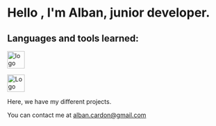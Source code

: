 <h1>Hello , I'm Alban, junior developer.</h1>


<h2>Languages and tools learned:</h2>


<img src="https://github.com/albancardon/albancardon/edit/main/img/01.HTML5.png" alt="logo HTML5" width="40" height="40" />

<p align=left>
<a href="www.google.fr" target="_blank" rel="noreferrer "> <img src="https://github.com/albancardon/albancardon/main/img/01.HTML5.png" alt="Logo HTML5" width="40" height"40" /> </a>
</p>
Here, we have my different projects.

You can contact me at alban.cardon@gmail.com

